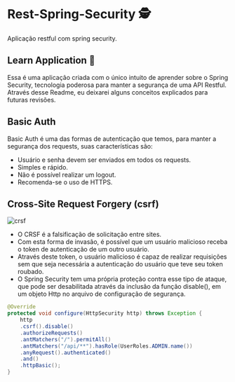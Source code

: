 # Rest-Spring-Security 🕵
Aplicação restful com spring security.

## Learn Application 📓
Essa é uma aplicação criada com o único intuito de aprender sobre o Spring Security, tecnologia poderosa para manter a segurança de uma API Restful. Através desse Readme, eu deixarei alguns conceitos explicados para futuras revisões.

## Basic Auth
Basic Auth é uma das formas de autenticação que temos, para manter a segurança dos requests, suas características são:
- Usuário e senha devem ser enviados em todos os requests.
- Simples e rápido.
- Não é possível realizar um logout.
- Recomenda-se o uso de HTTPS.

## Cross-Site Request Forgery (csrf)
<img src="https://www.infosec.com.br/wp-content/uploads/2017/07/cross-site-request-forgery.png" alt="crsf" />

- O CRSF é a falsificação de solicitação entre sites.
- Com esta forma de invasão, é possível que um usuário malicioso receba o token de autenticação de um outro usuário.
- Através deste token, o usuário malicioso é capaz de realizar requisições sem que seja necessária a autenticação do usuário que teve seu token roubado.
- O Spring Security tem uma própria proteção contra esse tipo de ataque, que pode ser desabilitada através da inclusão da função disable(), em um objeto Http no arquivo de configuração de segurança.
```java
@Override
protected void configure(HttpSecurity http) throws Exception {
	http
	.csrf().disable()
	.authorizeRequests()
	.antMatchers("/").permitAll()
	.antMatchers("/api/**").hasRole(UserRoles.ADMIN.name())
	.anyRequest().authenticated()
	.and()
	.httpBasic();
}
```
